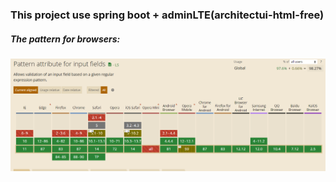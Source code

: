 ### This project use spring boot + adminLTE(architectui-html-free) 
##### The pattern for browsers:
 ![info](README_img/pattern_suport.png)

